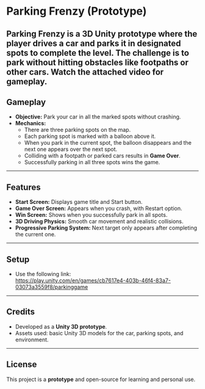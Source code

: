 # Parking Frenzy (Prototype)

**Parking Frenzy** is a 3D Unity prototype where the player drives a car and parks it in designated spots to complete the level. The challenge is to park without hitting obstacles like footpaths or other cars.
Watch the attached video for gameplay.  
---

## Gameplay

- **Objective:** Park your car in all the marked spots without crashing.
- **Mechanics:**
  - There are three parking spots on the map.
  - Each parking spot is marked with a balloon above it.
  - When you park in the current spot, the balloon disappears and the next one appears over the next spot.
  - Colliding with a footpath or parked cars results in **Game Over**.
  - Successfully parking in all three spots wins the game.

---

## Features

- **Start Screen:** Displays game title and Start button.
- **Game Over Screen:** Appears when you crash, with Restart option.
- **Win Screen:** Shows when you successfully park in all spots.
- **3D Driving Physics:** Smooth car movement and realistic collisions.
- **Progressive Parking System:** Next target only appears after completing the current one.

---

## Setup

- Use the following link:  
 https://play.unity.com/en/games/cb7617e4-403b-46f4-83a7-03073a3559f8/parkinggame    

---

## Credits

- Developed as a **Unity 3D prototype**.
- Assets used: basic Unity 3D models for the car, parking spots, and environment.

---

## License

This project is a **prototype** and open-source for learning and personal use.

